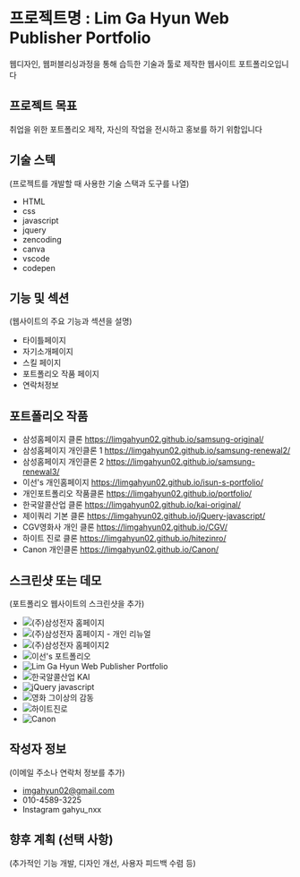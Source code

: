 # 프로젝트명 : Lim Ga Hyun Web Publisher Portfolio
웹디자인, 웹퍼블리싱과정을 통해 습득한 기술과 툴로 제작한 웹사이트 포트폴리오입니다

## 프로젝트 목표
취업을 위한 포트폴리오 제작, 자신의 작업을 전시하고 홍보를 하기 위함입니다

## 기술 스텍
(프로젝트를 개발할 때 사용한 기술 스택과 도구를 나열)
- HTML
- css
- javascript
- jquery
- zencoding
- canva
- vscode
- codepen
## 기능 및 섹션
(웹사이트의 주요 기능과 섹션을 설명)

- 타이틀페이지
- 자기소개페이지
- 스킬 페이지
- 포트폴리오 작품 페이지
- 연락처정보

## 포트폴리오 작품
- 삼성홈페이지 클론 https://limgahyun02.github.io/samsung-original/
- 삼성홈페이지 개인클론 1 https://limgahyun02.github.io/samsung-renewal2/
- 삼성홈페이지 개인클론 2 https://limgahyun02.github.io/samsung-renewal3/
- 이선's 개인홈페이지 https://limgahyun02.github.io/isun-s-portfolio/
- 개인포트폴리오 작품클론 https://limgahyun02.github.io/portfolio/
- 한국알콜산업 클론 https://limgahyun02.github.io/kai-original/
- 제이쿼리 기본 클론 https://limgahyun02.github.io/jQuery-javascript/
- CGV영화사 개인 클론 https://limgahyun02.github.io/CGV/
- 하이트 진로 클론 https://limgahyun02.github.io/hitezinro/
- Canon 개인클론 https://limgahyun02.github.io/Canon/
  
## 스크린샷 또는 데모
(포트폴리오 웹사이트의 스크린샷을 추가)
- ![(주)삼성전자 홈페이지](https://github.com/limgahyun02/portfolio/assets/142555137/9003e391-610c-4119-b7fd-8afda055b27e)
- ![(주)삼성전자 홈페이지 - 개인 리뉴얼](https://github.com/limgahyun02/portfolio/assets/142555137/6440dad2-b18e-455a-b738-765eeabe441f)
- ![(주)삼성전자 홈페이지2](https://github.com/limgahyun02/portfolio/assets/142555137/bc801510-aacd-4dc0-bbf9-08b13619d73a)
- ![이선's 포트폴리오](https://github.com/limgahyun02/portfolio/assets/142555137/61957c5c-a73e-4caa-aaab-7ee62ecd124e)
- ![Lim Ga Hyun Web Publisher Portfolio](https://github.com/limgahyun02/portfolio/assets/142555137/884504b0-0eff-4092-ad11-c61ca14157cd)
- ![한국알콜산업 KAI](https://github.com/limgahyun02/portfolio/assets/142555137/64bb3ea5-e6a1-4634-a663-27fdb935c00a)
- ![jQuery   javascript](https://github.com/limgahyun02/portfolio/assets/142555137/c0b1c71e-e9c9-4885-9bb4-5493dc5a98fc)
- ![영화 그이상의 감동](https://github.com/limgahyun02/portfolio/assets/142555137/58c1b01b-b3f1-461c-b764-5ade74607713)
- ![하이트진로](https://github.com/limgahyun02/portfolio/assets/142555137/1dfdd600-5166-490e-8a3c-168410837971)
- ![Canon](https://github.com/limgahyun02/portfolio/assets/142555137/0fc15d01-d2a9-4298-b2b3-29c6cb0225c8)

## 작성자 정보
(이메일 주소나 연락처 정보를 추가)
- imgahyun02@gmail.com
- 010-4589-3225
- Instagram gahyu_nxx
## 향후 계획 (선택 사항)
(추가적인 기능 개발, 디자인 개선, 사용자 피드백 수렴 등)
